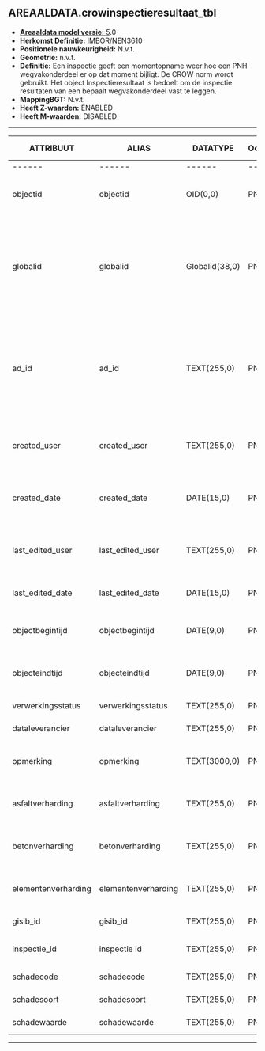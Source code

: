 ﻿## AREAALDATA.crowinspectieresultaat_tbl

* [__Areaaldata model versie:__ 5](https://provincienh.github.io/Leveren_Geoinformatie/dev/).0
* __Herkomst Definitie:__ IMBOR/NEN3610
* __Positionele nauwkeurigheid:__ N.v.t.
* __Geometrie:__ n.v.t.
* __Definitie:__ Een inspectie geeft een momentopname weer hoe een PNH wegvakonderdeel er op dat moment bijligt. De CROW norm wordt gebruikt. Het object Inspectieresultaat is bedoelt om de inspectie resultaten van een bepaalt wegvakonderdeel vast te leggen.
* __MappingBGT:__ N.v.t.
* __Heeft Z-waarden:__ ENABLED
* __Heeft M-waarden:__ DISABLED

***

|__ATTRIBUUT__|__ALIAS__|__DATATYPE__|__Oorsprong__|__Superklasse__|__Attribuuttype__|__Enumeratie/Referentie__|__Verwijzende sleutel__|__Standaard waarde__|__Definitie__|
|------|------|------|------|------|------|------|------|------|------|
|------                                    |------                                               |------                                 |-----    |
|objectid|objectid|OID(0,0)|PNH|AREAALDATA|Waarde wordt automatisch bepaald|||Default: None|Intern ArcGIS Identificatienummer, aangemaakt door ArcGIS.|
|globalid|globalid|Globalid(38,0)|PNH|AREAALDATA|Waarde wordt automatisch bepaald|||Default: None|Elk object heeft een unieke GlobalID (Global Unique Identifier). Dit is een systeemveld van de ArcGIS software welke noodzakelijk is om een aantal functionaliteiten binnen deze software te kunnen gebruiken.|
|ad_id|ad_id|TEXT(255,0)|PNH|AREAALDATA|GUID|||Default: None|Uniek identificatienummer voor het object dat onveranderlijk is zolang het object bestaat in Areaaldata: in format 'AD.[GUID]'. Dit moet worden ingevuld door de aannemer.|
|created_user|created_user|TEXT(255,0)|PNH|AREAALDATA|Waarde wordt automatisch bepaald|||Default: None|Naam van gebruiker die de rij heeft aangemaakt, gegenereerd door ArcGIS.|
|created_date|created_date|DATE(15,0)|PNH|AREAALDATA|Waarde wordt automatisch bepaald|||Default: None|Datum waarop de rij aan de database is toegevoegd, gegenereerd door ArcGIS.|
|last_edited_user|last_edited_user|TEXT(255,0)|PNH|AREAALDATA|Waarde wordt automatisch bepaald|||Default: None|Naam van gebruiker die de laatste mutatie heeft doorgevoerd, gegenereerd door ArcGIS.|
|last_edited_date|last_edited_date|DATE(15,0)|PNH|AREAALDATA|Waarde wordt automatisch bepaald|||Default: None|Datum van de laatste mutatie, gegenereerd door ArcGIS.|
|objectbegintijd|objectbegintijd|DATE(9,0)|PNH|AREAALDATA|Vrij invoerveld|||Default: None|Datum waarop het object bij de bronhouder is ontstaan.|
|objecteindtijd|objecteindtijd|DATE(9,0)|PNH|AREAALDATA|Vrij invoerveld|||Default: None|Datum waarop het object bij de bronhouder niet meer geldig is.|
|verwerkingsstatus|verwerkingsstatus|TEXT(255,0)|PNH|AREAALDATA|Enumeratie|keuzelijst [Verwerkingsstatus](../domeinen/Verwerkingsstatus.html)||Default: None|Status van de gegevens.|
|dataleverancier|dataleverancier|TEXT(255,0)|PNH|AREAALDATA|Vrij invoerveld|||Default: None|Leverancier van de data.|
|opmerking|opmerking|TEXT(3000,0)|PNH|AREAALDATA|Vrij invoerveld|||Default: None|Algemene opmerking voor het object, zoals een omschrijving of toelichting.|
|asfaltverharding|asfaltverharding|TEXT(255,0)|PNH|Areaaldata|Vrij invoerveld||Verwijzende sleutel naar [asfaltverharding_v]|Default: None|Verwijzende sleutel naar asfaltverharding_v (simpel)|
|betonverharding|betonverharding|TEXT(255,0)|PNH|Areaaldata|Vrij invoerveld||Verwijzende sleutel naar [betonverharding_v]|Default: None|Verwijzende sleutel naar betonverharding_v (simpel)|
|elementenverharding|elementenverharding|TEXT(255,0)|PNH|Areaaldata|Vrij invoerveld||Verwijzende sleutel naar [elementenverharding_v]|Default: None|Verwijzende sleutel naar elementenverharding_v (simpel)|
|gisib_id|gisib_id|TEXT(255,0)|PNH|Areaaldata|Vrij invoerveld|||Default: None|wordt aangemaakt in GISIB|
|inspectie_id|inspectie id|TEXT(255,0)|PNH|Areaaldata|Vrij invoerveld||Verwijzende sleutel naar [crowinspectie_tbl]|Default: None|Verwijzende sleutel naar crowinspectie_tbl (simpel)|
|schadecode|schadecode|TEXT(255,0)|PNH|Areaaldata|Enumeratie/Referentie|keuzelijst [CROWschadecode](../domeinen/CROWschadecode.html)||Default: None|alfanumerieke waarde, indien van toepassing|
|schadesoort|schadesoort|TEXT(255,0)|PNH|Areaaldata|Enumeratie/Referentie|keuzelijst [CROWSchadesoorten](../domeinen/CROWSchadesoorten.html)||Default: None|Soort schade opname|
|schadewaarde|schadewaarde|TEXT(255,0)|PNH|Areaaldata|Vrij invoerveld|||Default: None|numerieke waarde, indien van toepassing|

***
